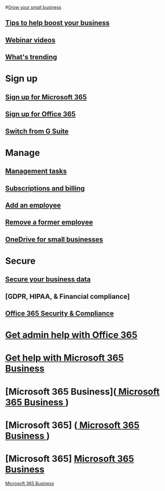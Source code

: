 
#[Grow your small business](../admin/grow-your-small-business/grow-your-small-business?toc=/office365/smallbusiness/toc.json&bc=/office365/smallbusiness/breadcrumb/toc.json)
## [Tips to help boost your business](../admin/grow-your-small-business/tips-to-help-boost-your-business?toc=/office365/smallbusiness/toc.json&bc=/office365/smallbusiness/breadcrumb/toc.json)
## [Webinar videos](../admin/grow-your-small-business/previous-webinar-videos?toc=/office365/smallbusiness/toc.json&bc=/office365/smallbusiness/breadcrumb/toc.json)
## [What's trending](../admin/grow-your-small-business/what-s-trending?toc=/office365/smallbusiness/toc.json&bc=/office365/smallbusiness/breadcrumb/toc.json)
# Sign up
## [Sign up for Microsoft 365](https://support.office.com/article/6ab4bbcd-79cf-4000-a0bd-d42ce4d12816) 
## [Sign up for Office 365](https://support.office.com/article/6ab4bbcd-79cf-4000-a0bd-d42ce4d12816) 
## [Switch from G Suite](https://support.office.com/article/cff9f9fb-956e-4cb9-8b64-d7ebc1911123)
# Manage
## [Management tasks](https://support.office.com/article/6d4259dd-0933-4117-94b6-36c602e3460d)
## [Subscriptions and billing](..Admin/subscriptions-and-billing/subscriptions-and-billing)
## [Add an employee](../Admin/add-users/add-new-employee?toc=/office365/smallbusiness/toc.json&bc=/office365/smallbusiness/breadcrumb/toc.json)
## [Remove a former employee](../Admin/add-users/remove-former-employee?toc=/office365/smallbusiness/toc.json&bc=/office365/smallbusiness/breadcrumb/toc.json)
## [OneDrive for small businesses](../admin/grow-your-small-business/onedrive-for-small-businesses?toc=/office365/smallbusiness/toc.json&bc=/office365/smallbusiness/breadcrumb/toc.json)
# Secure
## [Secure your business data](../Admin/security-and-compliance/secure-your-business-data?toc=/office365/smallbusiness/toc.json&bc=/office365/smallbusiness/breadcrumb/toc.json)
## [GDPR, HIPAA, & Financial compliance]
## [Office 365 Security & Compliance](../office365/securitycompliance)
# [Get admin help with Office 365](../admin/admin-home_target="_blank")
# [Get help with Microsoft 365 Business](https://support.office.com/article/496e690b-b75d-4ff5-bf34-cc32905d0364&target="_new")
# [Microsoft 365 Business](<a href="https://support.office.com/article/496e690b-b75d-4ff5-bf34-cc32905d0364" target="_new"> Microsoft 365 Business </a>)
# [Microsoft 365] (<a href="https://support.office.com/article/496e690b-b75d-4ff5-bf34-cc32905d0364" target="_new"> Microsoft 365 Business </a>)
# [Microsoft 365] <a href="https://support.office.com/article/496e690b-b75d-4ff5-bf34-cc32905d0364" target="_new"> Microsoft 365 Business </a>
<html><p><a href="https://support.office.com/article/496e690b-b75d-4ff5-bf34-cc32905d0364" target="_new"> Microsoft 365 Business </a></p></html>